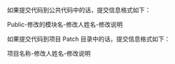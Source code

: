 如果提交代码到公共代码中的话，提交信息格式如下：

Public-修改的模块名-修改人姓名-修改说明

如果提交代码到项目 Patch 目录中的话，提交信息格式如下：

项目名称-修改人姓名-修改说明